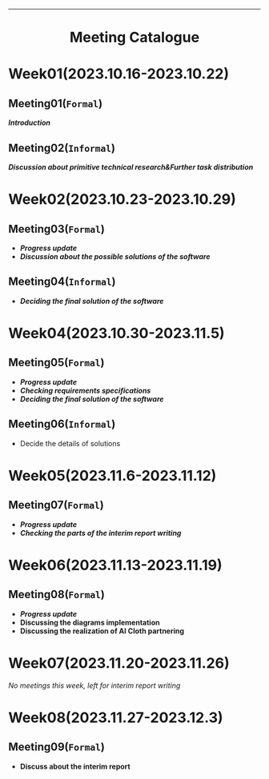 
---

# <p align = "center">Meeting Catalogue</p>

# Week01(2023.10.16-2023.10.22)

## Meeting01(`Formal`)

***Introduction***

## Meeting02(`Informal`)

***Discussion about primitive technical research&Further task distribution***

# Week02(2023.10.23-2023.10.29)

## Meeting03(`Formal`)

* ***Progress update***
* ***Discussion about the possible solutions of the software***

## Meeting04(`Informal`)

* ***Deciding the final solution of the software***

# Week04(2023.10.30-2023.11.5)

## Meeting05(`Formal`)

* ***Progress update***
* ***Checking requirements specifications***
* ***Deciding the final solution of the software***

 ## Meeting06(`Informal`)

 * Decide the details of solutions

# Week05(2023.11.6-2023.11.12)

## Meeting07(`Formal`)
* ***Progress update***
* ***Checking the parts of the interim report writing***

# Week06(2023.11.13-2023.11.19)

## Meeting08(`Formal`)

* ***Progress update***
* **Discussing the diagrams implementation**
* **Discussing the realization of AI Cloth partnering**

# Week07(2023.11.20-2023.11.26)
*No meetings this week, left for interim report writing*

# Week08(2023.11.27-2023.12.3)

## Meeting09(`Formal`)

* **Discuss about the interim report**

